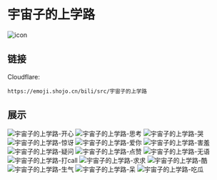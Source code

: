 # 宇宙子的上学路
![icon](https://emoji.shojo.cn/bili/src/宇宙子的上学路/icon.png)
## 链接
Cloudflare:
```
https://emoji.shojo.cn/bili/src/宇宙子的上学路
```
## 展示
![宇宙子的上学路-开心](https://emoji.shojo.cn/bili/src/宇宙子的上学路/宇宙子的上学路-开心.png)
![宇宙子的上学路-思考](https://emoji.shojo.cn/bili/src/宇宙子的上学路/宇宙子的上学路-思考.png)
![宇宙子的上学路-哭](https://emoji.shojo.cn/bili/src/宇宙子的上学路/宇宙子的上学路-哭.png)
![宇宙子的上学路-惊讶](https://emoji.shojo.cn/bili/src/宇宙子的上学路/宇宙子的上学路-惊讶.png)
![宇宙子的上学路-爱你](https://emoji.shojo.cn/bili/src/宇宙子的上学路/宇宙子的上学路-爱你.png)
![宇宙子的上学路-害羞](https://emoji.shojo.cn/bili/src/宇宙子的上学路/宇宙子的上学路-害羞.png)
![宇宙子的上学路-疑问](https://emoji.shojo.cn/bili/src/宇宙子的上学路/宇宙子的上学路-疑问.png)
![宇宙子的上学路-点赞](https://emoji.shojo.cn/bili/src/宇宙子的上学路/宇宙子的上学路-点赞.png)
![宇宙子的上学路-无语](https://emoji.shojo.cn/bili/src/宇宙子的上学路/宇宙子的上学路-无语.png)
![宇宙子的上学路-打call](https://emoji.shojo.cn/bili/src/宇宙子的上学路/宇宙子的上学路-打call.png)
![宇宙子的上学路-求求](https://emoji.shojo.cn/bili/src/宇宙子的上学路/宇宙子的上学路-求求.png)
![宇宙子的上学路-酷](https://emoji.shojo.cn/bili/src/宇宙子的上学路/宇宙子的上学路-酷.png)
![宇宙子的上学路-生气](https://emoji.shojo.cn/bili/src/宇宙子的上学路/宇宙子的上学路-生气.png)
![宇宙子的上学路-呆](https://emoji.shojo.cn/bili/src/宇宙子的上学路/宇宙子的上学路-呆.png)
![宇宙子的上学路-吃瓜](https://emoji.shojo.cn/bili/src/宇宙子的上学路/宇宙子的上学路-吃瓜.png)
